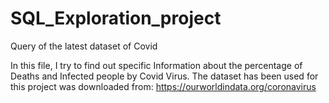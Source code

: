 # SQL_Exploration_project
Query of the latest dataset of Covid


In this file, I try to find out specific Information about the percentage of Deaths and Infected people by Covid Virus.
The dataset has been used for this project was downloaded from: https://ourworldindata.org/coronavirus
